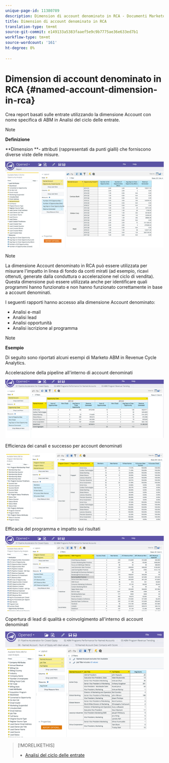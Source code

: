 ```yaml
---
unique-page-id: 11380789
description: Dimension di account denominato in RCA - Documenti Marketo - Documentazione del prodotto
title: Dimension di account denominato in RCA
translation-type: tm+mt
source-git-commit: e149133a5383faaef5e9c9b7775ae36e633ed7b1
workflow-type: tm+mt
source-wordcount: '161'
ht-degree: 0%

---
```



# Dimension di account denominato in RCA {#named-account-dimension-in-rca}

Crea report basati sulle entrate utilizzando la dimensione Account con nome specifica di ABM in Analisi del ciclo delle entrate.

>[!NOTE]
>
>**Definizione**
>
>**Dimension **- attributi (rappresentati da punti gialli) che forniscono diverse viste delle misure.

![](assets/one-2.png)

>[!NOTE]
>
>La dimensione Account denominato in RCA può essere utilizzata per misurare l&#39;impatto in linea di fondo da conti mirati (ad esempio, ricavi ottenuti, generate dalla conduttura o accelerazione nel ciclo di vendita). Questa dimensione può essere utilizzata anche per identificare quali programmi hanno funzionato e non hanno funzionato correttamente in base a account denominati.

I seguenti rapporti hanno accesso alla dimensione Account denominato:

* Analisi e-mail
* Analisi lead
* Analisi opportunità
* Analisi iscrizione al programma

>[!NOTE]
>
>**Esempio**
>
>Di seguito sono riportati alcuni esempi di Marketo ABM in Revenue Cycle Analytics.

Accelerazione della pipeline all&#39;interno di account denominati

![](assets/two-1.png)

Efficienza dei canali e successo per account denominati

![](assets/three-2.png)

Efficacia del programma e impatto sui risultati

![](assets/four-3.png)

Copertura di lead di qualità e coinvolgimento all&#39;interno di account denominati

![](assets/five-2.png)

>[!MORELIKETHIS]
>
>* [Analisi del ciclo delle entrate](http://docs.marketo.com/display/docs/revenue+cycle+analytics)

>



